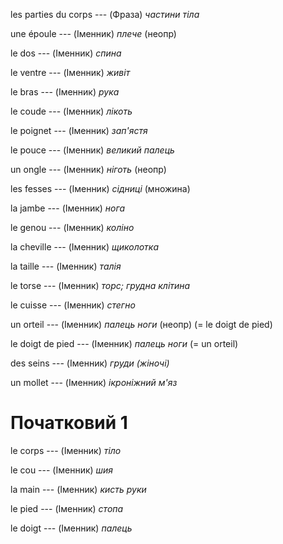 les parties du corps --- (Фраза)
*частини тіла*



une époule --- (Іменник)
*плече* (неопр)



le dos --- (Іменник)
*спина*



le ventre --- (Іменник)
*живіт*



le bras --- (Іменник)
*рука*



le coude --- (Іменник)
*лікоть*



le poignet --- (Іменник)
*зап'ястя*



le pouce --- (Іменник)
*великий палець*



un ongle --- (Іменник)
*ніготь* (неопр)



les fesses --- (Іменник)
*сідниці*
(множина)



la jambe --- (Іменник)
*нога*



le genou --- (Іменник)
*коліно*



la cheville --- (Іменник)
*щиколотка*



la taille --- (Іменник)
*талія*



le torse --- (Іменник)
*торс; грудна клітина*



le cuisse --- (Іменник)
*стегно*



un orteil --- (Іменник)
*палець ноги* (неопр)
(= le doigt de pied)



le doigt de pied --- (Іменник)
*палець ноги*
(= un orteil)



des seins --- (Іменник)
*груди (жіночі)*



un mollet --- (Іменник)
*ікроніжний м'яз*



# Початковий 1
le corps --- (Іменник)
*тіло*



le cou --- (Іменник)
*шия*



la main --- (Іменник)
*кисть руки*



le pied --- (Іменник)
*стопа*



le doigt --- (Іменник)
*палець*